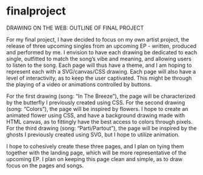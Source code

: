 # finalproject

DRAWING ON THE WEB: OUTLINE OF FINAL PROJECT

For my final project, I have decided to focus on my own artist project, the release of three upcoming singles from an upcoming EP - written, produced and performed by me. I envision to have each drawing be dedicated to each single, outfitted to match the song’s vibe and meaning, and allowing users to listen to the song. Each page will thus have a theme, and I am hoping to represent each with a SVG/canvas/CSS drawing. Each page will also have a level of interactivity, as to keep the user captivated. This might be through the playing of a video or animations controlled by buttons. 

For the first drawing (song: “In The Breeze”), the page will be characterized by the butterfly I previously created using CSS. For the second drawing (song: “Colors”), the page will be inspired by flowers. I hope to create an animated flower using CSS, and have a background drawing made with HTML canvas, as to fittingly have the best access to colors through pixels. For the third drawing (song: “Parti/Partout”), the page will be inspired by the ghosts I previously created using SVG, but I hope to utilize animation. 

I hope to cohesively create these three pages, and I plan on tying them together with the landing page, which will be more representative of the upcoming EP. I plan on keeping this page clean and simple, as to draw focus on the pages and songs. 
